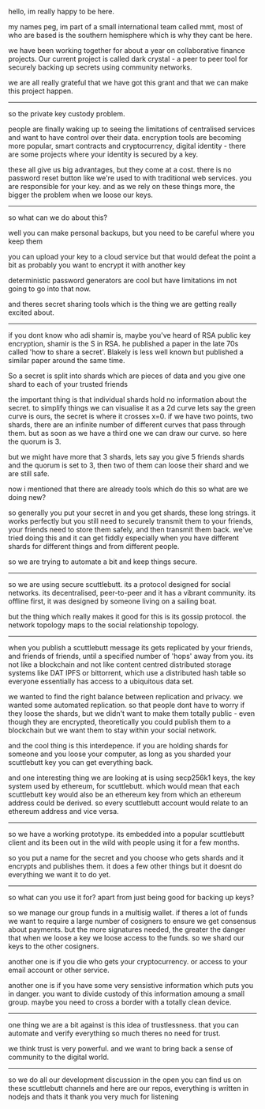 hello, im really happy to be here.

my names peg, im part of a small international team called mmt, most of
who are based is the southern hemisphere which is why they cant be here.

we have been working together for about a year on collaborative finance
projects.  Our current project is called dark crystal - a peer to peer
tool for securely backing up secrets using community networks.

we are all really grateful that we have got this grant and that we can
make this project happen.

---

so the private key custody problem.

people are finally waking up to seeing the limitations of centralised
services and want to have control over their data.  encryption tools
are becoming more popular, smart contracts and cryptocurrency, digital
identity - there are some projects where your identity is secured by
a key.

these all give us big advantages, but they come at a cost.  there is no
password reset button like we're used to with traditional web services.
you are responsible for your key.  and as we rely on these things more,
the bigger the problem when we loose our keys.

---

so what can we do about this?

well you can make personal backups, but you need to be careful where
you keep them

you can upload your key to a cloud service but that would defeat the
point a bit as probably you want to encrypt it with another key

deterministic password generators are cool but have limitations im not
going to go into that now.

and theres secret sharing tools which is the thing we are getting really
excited about.

---

if you dont know who adi shamir is, maybe you've heard of RSA public
key encryption, shamir is the S in RSA.  he published a paper in the
late 70s called 'how to share a secret'.  Blakely is less well known
but published a similar paper around the same time.

So a secret is split into shards which are pieces of data and you give
one shard to each of your trusted friends

the important thing is that individual shards hold no information about
the secret. to simplify things we can visualise it as a 2d curve lets
say the green curve is ours, the secret is where it crosses x=0.  if we
have two points, two shards, there are an infinite number of different
curves that pass through them.  but as soon as we have a third one we
can draw our curve.  so here the quorum is 3.

but we might have more that 3 shards, lets say you give 5 friends shards
and the quorum is set to 3, then two of them can loose their shard and
we are still safe.

now i mentioned that there are already tools which do this so what are
we doing new?

so generally you put your secret in and you get shards, these long
strings.  it works perfectly but you still need to securely transmit them
to your friends, your friends need to store them safely, and then transmit
them back.  we've tried doing this and it can get fiddly especially when
you have different shards for different things and from different people.

so we are trying to automate a bit and keep things secure.

---

so we are using secure scuttlebutt.  its a protocol designed for
social networks.  its decentralised, peer-to-peer and it has a vibrant
community. its offline first, it was designed by someone living on a
sailing boat.

but the thing which really makes it good for this is its gossip protocol.
the network topology maps to the social relationship topology.

---

when you publish a scuttlebutt message its gets replicated by your
friends, and friends of friends, until a specified number of 'hops'
away from you.  its not like a blockchain and not like content centred
distributed storage systems like DAT IPFS or bittorrent, which use a
distributed hash table so everyone essentially has access to a ubiquitous
data set.

we wanted to find the right balance between replication and privacy.
we wanted some automated replication.  so that people dont have to worry
if they loose the shards, but we didn't want to make them totally public -
even though they are encrypted, theoretically you could publish them to
a blockchain but we want them to stay within your social network.

and the cool thing is this interdepence.  if you are holding shards
for someone and you loose your computer, as long as you sharded your
scuttlebutt key you can get everything back.

and one interesting thing we are looking at is using secp256k1 keys,
the key system used by ethereum, for scuttlebutt.  which would mean
that each scuttlebutt key would also be an ethereum key from which an
ethereum address could be derived.  so every scuttlebutt account would
relate to an ethereum address and vice versa.

---

so we have a working prototype.  its embedded into a popular scuttlebutt
client and its been out in the wild with people using it for a few months.

so you put a name for the secret and you choose who gets shards and it
encrypts and publishes them.  it does a few other things but it doesnt
do everything we want it to do yet.

---

so what can you use it for?  apart from just being good for backing
up keys?

so we manage our group funds in a  multisig wallet.  if theres a lot of
funds we want to require a large number of cosigners to ensure we get
consensus about payments.  but the more signatures needed, the greater
the danger that when we loose a key we loose access to the funds.
so we shard our keys to the other cosigners.

another one is if you die who gets your cryptocurrency.  or access to
your email account or other service.

another one is if you have some very sensistive information which puts
you in danger.  you want to divide custody of this information amoung a
small group. maybe you need to cross a border with a totally clean device.

---

one thing we are a bit against is this idea of trustlessness.  that you
can automate and verify everything so much theres no need for trust.

we think trust is very powerful.  and we want to bring back a sense of
community to the digital world.

---

so we do all our development discussion in the open you can find us on
these scuttlebutt channels and here are our repos, everything is written
in nodejs and thats it thank you very much for listening
